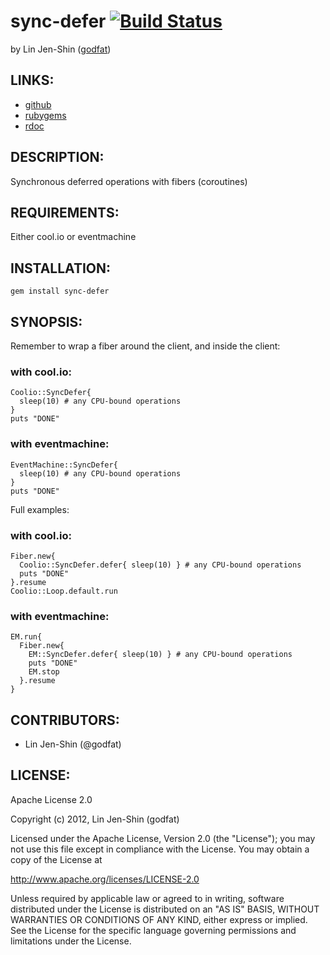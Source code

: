 # sync-defer [![Build Status](http://travis-ci.org/godfat/sync-defer.png)](http://travis-ci.org/godfat/sync-defer)

by Lin Jen-Shin ([godfat](http://godfat.org))

## LINKS:

* [github](https://github.com/godfat/sync-defer)
* [rubygems](https://rubygems.org/gems/sync-defer)
* [rdoc](http://rdoc.info/github/godfat/sync-defer)

## DESCRIPTION:

Synchronous deferred operations with fibers (coroutines)

## REQUIREMENTS:

Either cool.io or eventmachine

## INSTALLATION:

    gem install sync-defer

## SYNOPSIS:

Remember to wrap a fiber around the client, and inside the client:

### with cool.io:

    Coolio::SyncDefer{
      sleep(10) # any CPU-bound operations
    }
    puts "DONE"

### with eventmachine:

    EventMachine::SyncDefer{
      sleep(10) # any CPU-bound operations
    }
    puts "DONE"

Full examples:

### with cool.io:

    Fiber.new{
      Coolio::SyncDefer.defer{ sleep(10) } # any CPU-bound operations
      puts "DONE"
    }.resume
    Coolio::Loop.default.run

### with eventmachine:

    EM.run{
      Fiber.new{
        EM::SyncDefer.defer{ sleep(10) } # any CPU-bound operations
        puts "DONE"
        EM.stop
      }.resume
    }

## CONTRIBUTORS:

* Lin Jen-Shin (@godfat)

## LICENSE:

Apache License 2.0

Copyright (c) 2012, Lin Jen-Shin (godfat)

Licensed under the Apache License, Version 2.0 (the "License");
you may not use this file except in compliance with the License.
You may obtain a copy of the License at

<http://www.apache.org/licenses/LICENSE-2.0>

Unless required by applicable law or agreed to in writing, software
distributed under the License is distributed on an "AS IS" BASIS,
WITHOUT WARRANTIES OR CONDITIONS OF ANY KIND, either express or implied.
See the License for the specific language governing permissions and
limitations under the License.
